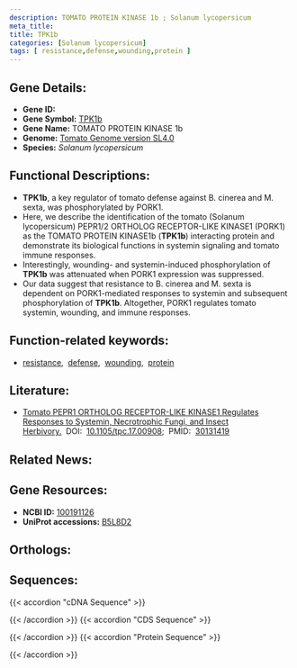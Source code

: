 ```yaml
---
description: TOMATO PROTEIN KINASE 1b ; Solanum lycopersicum
meta_title:
title: TPK1b
categories: [Solanum lycopersicum]
tags: [ resistance,defense,wounding,protein ]
---
```


## Gene Details:
- **Gene ID:** []()
- **Gene Symbol:** <u>TPK1b</u>
- **Gene Name:** TOMATO PROTEIN KINASE 1b
- **Genome:** [Tomato Genome version SL4.0](https://solgenomics.net/organism/solanum_lycopersicum/genome)
- **Species:** *Solanum lycopersicum*

## Functional Descriptions:
   - **TPK1b**, a key regulator of tomato defense against B. cinerea and M. sexta, was phosphorylated by PORK1.
   - Here, we describe the identification of the tomato (Solanum lycopersicum) PEPR1/2 ORTHOLOG RECEPTOR-LIKE KINASE1 (PORK1) as the TOMATO PROTEIN KINASE1b (**TPK1b**) interacting protein and demonstrate its biological functions in systemin signaling and tomato immune responses.
   - Interestingly, wounding- and systemin-induced phosphorylation of **TPK1b** was attenuated when PORK1 expression was suppressed.
   - Our data suggest that resistance to B. cinerea and M. sexta is dependent on PORK1-mediated responses to systemin and subsequent phosphorylation of **TPK1b**. Altogether, PORK1 regulates tomato systemin, wounding, and immune responses.

## Function-related keywords:
   - [resistance](/tags/resistance/),&nbsp;&nbsp;[defense](/tags/defense/),&nbsp;&nbsp;[wounding](/tags/wounding/),&nbsp;&nbsp;[protein](/tags/protein/)

## Literature:
   - [Tomato PEPR1 ORTHOLOG RECEPTOR-LIKE KINASE1 Regulates Responses to Systemin, Necrotrophic Fungi, and Insect Herbivory.](https://doi.org/10.1105/tpc.17.00908)&nbsp;&nbsp;DOI:&nbsp;&nbsp;[10.1105/tpc.17.00908](https://doi.org/10.1105/tpc.17.00908);&nbsp;&nbsp;PMID:&nbsp;&nbsp;[30131419](https://pubmed.ncbi.nlm.nih.gov/30131419/)

## Related News:

## Gene Resources:
- **NCBI ID:**  [100191126](https://www.ncbi.nlm.nih.gov/gene/?term=100191126)
- **UniProt accessions:**  [B5L8D2](https://www.uniprot.org/uniprotkb/B5L8D2/entry)

## Orthologs:

## Sequences:
{{< accordion "cDNA Sequence" >}}

{{< /accordion >}}
{{< accordion "CDS Sequence" >}}

{{< /accordion >}}
{{< accordion "Protein Sequence" >}}

{{< /accordion >}}
